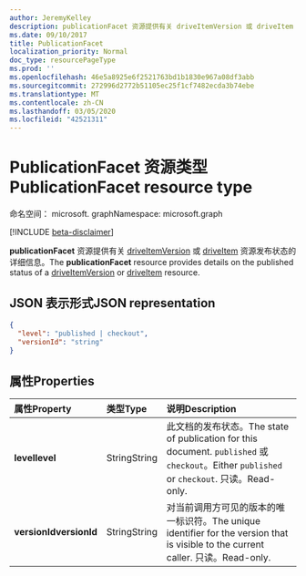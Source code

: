```yaml
---
author: JeremyKelley
description: publicationFacet 资源提供有关 driveItemVersion 或 driveItem 资源发布状态的详细信息。
ms.date: 09/10/2017
title: PublicationFacet
localization_priority: Normal
doc_type: resourcePageType
ms.prod: ''
ms.openlocfilehash: 46e5a8925e6f2521763bd1b1830e967a08df3abb
ms.sourcegitcommit: 272996d2772b51105ec25f1cf7482ecda3b74ebe
ms.translationtype: MT
ms.contentlocale: zh-CN
ms.lasthandoff: 03/05/2020
ms.locfileid: "42521311"
---
```

# <a name="publicationfacet-resource-type"></a><span data-ttu-id="0f88c-103">PublicationFacet 资源类型</span><span class="sxs-lookup"><span data-stu-id="0f88c-103">PublicationFacet resource type</span></span>

<span data-ttu-id="0f88c-104">命名空间： microsoft. graph</span><span class="sxs-lookup"><span data-stu-id="0f88c-104">Namespace: microsoft.graph</span></span>

[!INCLUDE [beta-disclaimer](../../includes/beta-disclaimer.md)]

<span data-ttu-id="0f88c-105">**publicationFacet** 资源提供有关 [driveItemVersion](driveitemversion.md) 或 [driveItem](driveitem.md) 资源发布状态的详细信息。</span><span class="sxs-lookup"><span data-stu-id="0f88c-105">The **publicationFacet** resource provides details on the published status of a [driveItemVersion](driveitemversion.md) or [driveItem](driveitem.md) resource.</span></span>

## <a name="json-representation"></a><span data-ttu-id="0f88c-106">JSON 表示形式</span><span class="sxs-lookup"><span data-stu-id="0f88c-106">JSON representation</span></span>

<!-- {
  "blockType": "resource",
  "optionalProperties": [  ],
  "@odata.type": "microsoft.graph.publicationFacet"
}-->

```json
{
  "level": "published | checkout",
  "versionId": "string"
}
```

## <a name="properties"></a><span data-ttu-id="0f88c-107">属性</span><span class="sxs-lookup"><span data-stu-id="0f88c-107">Properties</span></span>

|   <span data-ttu-id="0f88c-108">属性</span><span class="sxs-lookup"><span data-stu-id="0f88c-108">Property</span></span>    |  <span data-ttu-id="0f88c-109">类型</span><span class="sxs-lookup"><span data-stu-id="0f88c-109">Type</span></span>  | <span data-ttu-id="0f88c-110">说明</span><span class="sxs-lookup"><span data-stu-id="0f88c-110">Description</span></span> |
| :------------ | :----- | :---------- |
| <span data-ttu-id="0f88c-111">**level**</span><span class="sxs-lookup"><span data-stu-id="0f88c-111">**level**</span></span>     | <span data-ttu-id="0f88c-112">String</span><span class="sxs-lookup"><span data-stu-id="0f88c-112">String</span></span> | <span data-ttu-id="0f88c-113">此文档的发布状态。</span><span class="sxs-lookup"><span data-stu-id="0f88c-113">The state of publication for this document.</span></span> <span data-ttu-id="0f88c-114">`published` 或 `checkout`。</span><span class="sxs-lookup"><span data-stu-id="0f88c-114">Either `published` or `checkout`.</span></span> <span data-ttu-id="0f88c-115">只读。</span><span class="sxs-lookup"><span data-stu-id="0f88c-115">Read-only.</span></span>  |
| <span data-ttu-id="0f88c-116">**versionId**</span><span class="sxs-lookup"><span data-stu-id="0f88c-116">**versionId**</span></span> | <span data-ttu-id="0f88c-117">String</span><span class="sxs-lookup"><span data-stu-id="0f88c-117">String</span></span> | <span data-ttu-id="0f88c-118">对当前调用方可见的版本的唯一标识符。</span><span class="sxs-lookup"><span data-stu-id="0f88c-118">The unique identifier for the version that is visible to the current caller.</span></span> <span data-ttu-id="0f88c-119">只读。</span><span class="sxs-lookup"><span data-stu-id="0f88c-119">Read-only.</span></span>  |


<!--
{
  "type": "#page.annotation",
  "description": "The photo facet provides details about the camera and settings on the camera for photos.",
  "keywords": "camera make,camera model, exposure, f-stop, iso",
  "section": "documentation",
  "tocPath": "Facets/Photo",
  "suppressions": []
}
-->
